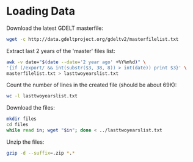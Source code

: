 # Loading Data



Download the latest GDELT masterfile:

```bash
wget -c http://data.gdeltproject.org/gdeltv2/masterfilelist.txt
```

Extract last 2 years of the 'master' files list:

```bash
awk -v date="$(date --date='2 year ago' +%Y%m%d)" \
'{if (/export/ && int(substr($3, 38, 8)) > int(date)) print $3}' \
masterfilelist.txt > lasttwoyearslist.txt
```

Count the number of lines in the created file (should be about 69K):

```bash
wc -l lasttwoyearslist.txt
```

Download the files:

```bash
mkdir files
cd files
while read in; wget "$in"; done < ../lasttwoyearslist.txt
```

Unzip the files:

```bash
gzip -d --suffix=.zip *.*
```
